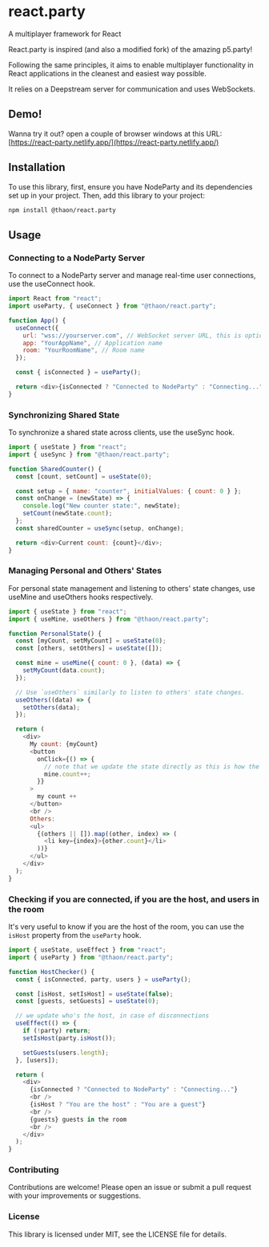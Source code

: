 # react.party

A multiplayer framework for React

React.party is inspired (and also a modified fork) of the amazing p5.party!

Following the same principles, it aims to enable multiplayer functionality in React applications in the cleanest and easiest way possible.

It relies on a Deepstream server for communication and uses WebSockets.

## Demo!

Wanna try it out? open a couple of browser windows at this URL: [https://react-party.netlify.app/](https://react-party.netlify.app/)

## Installation

To use this library, first, ensure you have NodeParty and its dependencies set up in your project. Then, add this library to your project:

```bash
npm install @thaon/react.party
```

## Usage

### Connecting to a NodeParty Server

To connect to a NodeParty server and manage real-time user connections, use the useConnect hook.

```js
import React from "react";
import useParty, { useConnect } from "@thaon/react.party";

function App() {
  useConnect({
    url: "wss://yourserver.com", // WebSocket server URL, this is optional as it defaults to the react.party test server
    app: "YourAppName", // Application name
    room: "YourRoomName", // Room name
  });

  const { isConnected } = useParty();

  return <div>{isConnected ? "Connected to NodeParty" : "Connecting..."}</div>;
}
```

### Synchronizing Shared State

To synchronize a shared state across clients, use the useSync hook.

```js
import { useState } from "react";
import { useSync } from "@thaon/react.party";

function SharedCounter() {
  const [count, setCount] = useState(0);

  const setup = { name: "counter", initialValues: { count: 0 } };
  const onChange = (newState) => {
    console.log("New counter state:", newState);
    setCount(newState.count);
  };
  const sharedCounter = useSync(setup, onChange);

  return <div>Current count: {count}</div>;
}
```

### Managing Personal and Others' States

For personal state management and listening to others' state changes, use useMine and useOthers hooks respectively.

```js
import { useState } from "react";
import { useMine, useOthers } from "@thaon/react.party";

function PersonalState() {
  const [myCount, setMyCount] = useState(0);
  const [others, setOthers] = useState([]);

  const mine = useMine({ count: 0 }, (data) => {
    setMyCount(data.count);
  });

  // Use `useOthers` similarly to listen to others' state changes.
  useOthers((data) => {
    setOthers(data);
  });

  return (
    <div>
      My count: {myCount}
      <button
        onClick={() => {
          // note that we update the state directly as this is how the library keeps track of changes online
          mine.count++;
        }}
      >
        my count ++
      </button>
      <br />
      Others:
      <ul>
        {(others || []).map((other, index) => (
          <li key={index}>{other.count}</li>
        ))}
      </ul>
    </div>
  );
}
```

### Checking if you are connected, if you are the host, and users in the room

It's very useful to know if you are the host of the room, you can use the `isHost` property from the `useParty` hook.

```js
import { useState, useEffect } from "react";
import { useParty } from "@thaon/react.party";

function HostChecker() {
  const { isConnected, party, users } = useParty();

  const [isHost, setIsHost] = useState(false);
  const [guests, setGuests] = useState(0);

  // we update who's the host, in case of disconnections
  useEffect(() => {
    if (!party) return;
    setIsHost(party.isHost());

    setGuests(users.length);
  }, [users]);

  return (
    <div>
      {isConnected ? "Connected to NodeParty" : "Connecting..."}
      <br />
      {isHost ? "You are the host" : "You are a guest"}
      <br />
      {guests} guests in the room
      <br />
    </div>
  );
}
```

### Contributing

Contributions are welcome! Please open an issue or submit a pull request with your improvements or suggestions.

### License

This library is licensed under MIT, see the LICENSE file for details.
